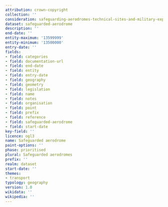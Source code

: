 ```yaml
---
attribution: crown-copyright
collection: ''
consideration: safeguarding-aerodromes-technical-sites-and-military-explosives-storage-areas
dataset: safeguarded-aerodrome
description: ''
end-date: ''
entity-maximum: '13599999'
entity-minimum: '13500000'
entry-date: ''
fields:
- field: categories
- field: documentation-url
- field: end-date
- field: entity
- field: entry-date
- field: geography
- field: geometry
- field: legislation
- field: name
- field: notes
- field: organisation
- field: point
- field: prefix
- field: reference
- field: safeguarded-aerodrome
- field: start-date
key-field: ''
licence: ogl3
name: Safeguarded aerodrome
paint-options: ''
phase: prioritised
plural: Safeguarded aerodromes
prefix: ''
realm: dataset
start-date: ''
themes:
- transport
typology: geography
version: 1.0
wikidata: ''
wikipedia: ''
---
```

